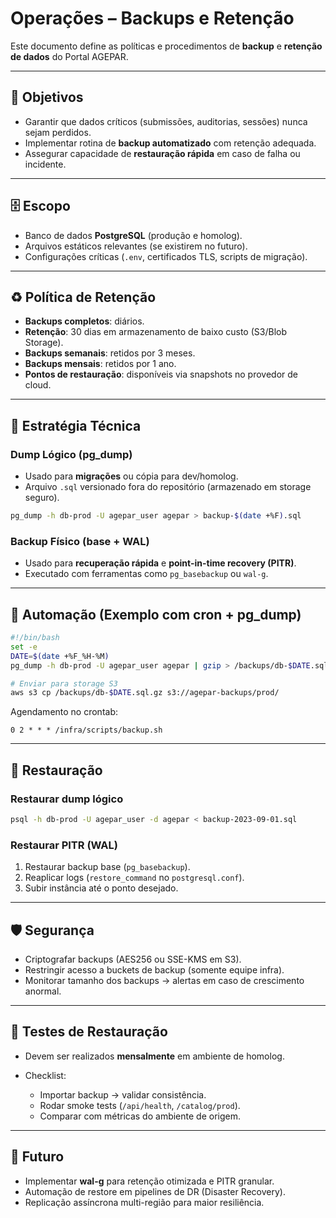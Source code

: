# Operações – Backups e Retenção

Este documento define as políticas e procedimentos de **backup** e **retenção de dados** do Portal AGEPAR.

---

## 🎯 Objetivos

- Garantir que dados críticos (submissões, auditorias, sessões) nunca sejam perdidos.  
- Implementar rotina de **backup automatizado** com retenção adequada.  
- Assegurar capacidade de **restauração rápida** em caso de falha ou incidente.  

---

## 🗄️ Escopo

- Banco de dados **PostgreSQL** (produção e homolog).  
- Arquivos estáticos relevantes (se existirem no futuro).  
- Configurações críticas (`.env`, certificados TLS, scripts de migração).  

---

## ♻️ Política de Retenção

- **Backups completos**: diários.  
- **Retenção**: 30 dias em armazenamento de baixo custo (S3/Blob Storage).  
- **Backups semanais**: retidos por 3 meses.  
- **Backups mensais**: retidos por 1 ano.  
- **Pontos de restauração**: disponíveis via snapshots no provedor de cloud.  

---

## 🔧 Estratégia Técnica

### Dump Lógico (pg_dump)

- Usado para **migrações** ou cópia para dev/homolog.  
- Arquivo `.sql` versionado fora do repositório (armazenado em storage seguro).  

```bash
pg_dump -h db-prod -U agepar_user agepar > backup-$(date +%F).sql
````

### Backup Físico (base + WAL)

* Usado para **recuperação rápida** e **point-in-time recovery (PITR)**.
* Executado com ferramentas como `pg_basebackup` ou `wal-g`.

---

## 🚀 Automação (Exemplo com cron + pg\_dump)

```bash
#!/bin/bash
set -e
DATE=$(date +%F_%H-%M)
pg_dump -h db-prod -U agepar_user agepar | gzip > /backups/db-$DATE.sql.gz

# Enviar para storage S3
aws s3 cp /backups/db-$DATE.sql.gz s3://agepar-backups/prod/
```

Agendamento no crontab:

```
0 2 * * * /infra/scripts/backup.sh
```

---

## 🔎 Restauração

### Restaurar dump lógico

```bash
psql -h db-prod -U agepar_user -d agepar < backup-2023-09-01.sql
```

### Restaurar PITR (WAL)

1. Restaurar backup base (`pg_basebackup`).
2. Reaplicar logs (`restore_command` no `postgresql.conf`).
3. Subir instância até o ponto desejado.

---

## 🛡️ Segurança

* Criptografar backups (AES256 ou SSE-KMS em S3).
* Restringir acesso a buckets de backup (somente equipe infra).
* Monitorar tamanho dos backups → alertas em caso de crescimento anormal.

---

## 🧪 Testes de Restauração

* Devem ser realizados **mensalmente** em ambiente de homolog.
* Checklist:

  * Importar backup → validar consistência.
  * Rodar smoke tests (`/api/health`, `/catalog/prod`).
  * Comparar com métricas do ambiente de origem.

---

## 🔮 Futuro

* Implementar **wal-g** para retenção otimizada e PITR granular.
* Automação de restore em pipelines de DR (Disaster Recovery).
* Replicação assíncrona multi-região para maior resiliência.